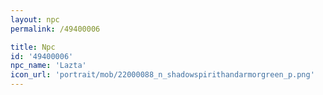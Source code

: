 ```yaml
---
layout: npc
permalink: /49400006

title: Npc
id: '49400006'
npc_name: 'Lazta'
icon_url: 'portrait/mob/22000088_n_shadowspirithandarmorgreen_p.png'
---
```

